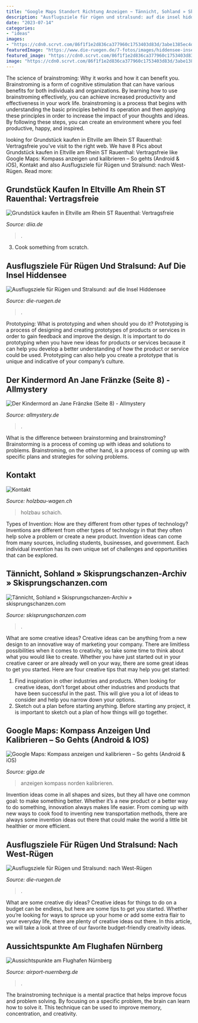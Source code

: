 ```yaml
---
title: "Google Maps Standort Richtung Anzeigen ~ Tännicht, Sohland » Skisprungschanzen-archiv » Skisprungschanzen.com"
description: "Ausflugsziele für rügen und stralsund: auf die insel hiddensee"
date: "2023-07-14"
categories:
- "ideas"
images:
- "https://cdn0.scrvt.com/86f1f1e2d836ca377960c1753403d83d/3abe1385ec4df6d6/cd2f0a9eef06/v/284c4a0d84f5/eurowings-start-abends.jpg"
featuredImage: "https://www.die-ruegen.de/7-fotos/images/hiddensee-insel/1-hiddensee-inselkirche-innen-bemalte-holzdecke-1271.jpg"
featured_image: "https://cdn0.scrvt.com/86f1f1e2d836ca377960c1753403d83d/3abe1385ec4df6d6/cd2f0a9eef06/v/284c4a0d84f5/eurowings-start-abends.jpg"
image: "https://cdn0.scrvt.com/86f1f1e2d836ca377960c1753403d83d/3abe1385ec4df6d6/cd2f0a9eef06/v/284c4a0d84f5/eurowings-start-abends.jpg"
---
```



The science of brainstroming: Why it works and how it can benefit you.
Brainstroming is a form of cognitive stimulation that can have various benefits for both individuals and organizations. By learning how to use brainstroming effectively, you can achieve increased productivity and effectiveness in your work life. brainstroming is a process that begins with understanding the basic principles behind its operation and then applying these principles in order to increase the impact of your thoughts and ideas. By following these steps, you can create an environment where you feel productive, happy, and inspired.

	

		
looking for Grundstück kaufen in Eltville am Rhein ST Rauenthal: Vertragsfreie you've visit to the right web. We have 8 Pics about Grundstück kaufen in Eltville am Rhein ST Rauenthal: Vertragsfreie like Google Maps: Kompass anzeigen und kalibrieren – So gehts (Android &amp; iOS), Kontakt and also Ausflugsziele für Rügen und Stralsund: nach West-Rügen. Read more:
		
    
## Grundstück Kaufen In Eltville Am Rhein ST Rauenthal: Vertragsfreie

<img loading=lazy src="https://www.diia.de/workspace/picture_upload/36867/upload_picture_5e85b1c8f1b3c_640x480.jpg?2406349775fb61554325ce4.54664651" onerror="this.onerror=null;this.src='https://tse1.mm.bing.net/th?id=OIP.mChVFk1DhzV1lgDLB4WDYwHaHT&amp;pid=15.1';" alt="Grundstück kaufen in Eltville am Rhein ST Rauenthal: Vertragsfreie">

_Source: diia.de_

>. 

	

3. Cook something from scratch.

    
## Ausflugsziele Für Rügen Und Stralsund: Auf Die Insel Hiddensee

<img loading=lazy src="https://www.die-ruegen.de/7-fotos/images/hiddensee-insel/1-hiddensee-inselkirche-innen-bemalte-holzdecke-1271.jpg" onerror="this.onerror=null;this.src='https://tse1.mm.bing.net/th?id=OIP.QriSHCAhuvR2rVn3zLepjgHaEU&amp;pid=15.1';" alt="Ausflugsziele für Rügen und Stralsund: auf die Insel Hiddensee">

_Source: die-ruegen.de_

>. 

	

Prototyping: What is prototyping and when should you do it?
Prototyping is a process of designing and creating prototypes of products or services in order to gain feedback and improve the design. It is important to do prototyping when you have new ideas for products or services because it can help you develop a better understanding of how the product or service could be used. Prototyping can also help you create a prototype that is unique and indicative of your company’s culture.

    
## Der Kindermord An Jane Fränzke (Seite 8) - Allmystery

<img loading=lazy src="https://www.allmystery.de/static/upics/e7ceb6_DSC00833.JPG" onerror="this.onerror=null;this.src='https://tse2.mm.bing.net/th?id=OIP.M5EDZcnrrtaFs1MtEkbTXgHaFj&amp;pid=15.1';" alt="Der Kindermord an Jane Fränzke (Seite 8) - Allmystery">

_Source: allmystery.de_

>. 

	

What is the difference between brainstorming and brainstroming?
Brainstorming is a process of coming up with ideas and solutions to problems. Brainstroming, on the other hand, is a process of coming up with specific plans and strategies for solving problems.

    
## Kontakt

<img loading=lazy src="https://www.holzbau-wagen.ch/holzbau-wagen-wAssets/img/weblication/wThumbnails/simon03-1197e193144932cg716618cbf6eb26e4@min400.jpg" onerror="this.onerror=null;this.src='https://tse3.mm.bing.net/th?id=OIP.h1BwoXGZqCKMFvNYOErxvwAAAA&amp;pid=15.1';" alt="Kontakt">

_Source: holzbau-wagen.ch_

>holzbau schaich. 

	

Types of Invention: How are they different from other types of technology?
Inventions are different from other types of technology in that they often help solve a problem or create a new product. Invention ideas can come from many sources, including students, businesses, and government. Each individual invention has its own unique set of challenges and opportunities that can be explored.

    
## Tännicht, Sohland » Skisprungschanzen-Archiv » Skisprungschanzen.com

<img loading=lazy src="http://www.skisprungschanzen.com/photos/ger/sohland/20200801_bala/35.jpg" onerror="this.onerror=null;this.src='https://tse4.mm.bing.net/th?id=OIP.ZlA-tyKhX2urcsuvGjlZagHaFj&amp;pid=15.1';" alt="Tännicht, Sohland » Skisprungschanzen-Archiv » skisprungschanzen.com">

_Source: skisprungschanzen.com_

>. 

	

What are some creative ideas?
Creative ideas can be anything from a new design to an innovative way of marketing your company. There are limitless possibilities when it comes to creativity, so take some time to think about what you would like to create. Whether you have just started out in your creative career or are already well on your way, there are some great ideas to get you started. Here are four creative tips that may help you get started: 
1. Find inspiration in other industries and products. When looking for creative ideas, don’t forget about other industries and products that have been successful in the past. This will give you a lot of ideas to consider and help you narrow down your options. 
2. Sketch out a plan before starting anything. Before starting any project, it is important to sketch out a plan of how things will go together.

    
## Google Maps: Kompass Anzeigen Und Kalibrieren – So Gehts (Android &amp; IOS)

<img loading=lazy src="https://static.giga.de/wp-content/uploads/2021/08/google-maps-norden-anzeigen.jpg" onerror="this.onerror=null;this.src='https://tse1.mm.bing.net/th?id=OIP.Z_HqHhIPVQjRdhWkyTiDNwHaQd&amp;pid=15.1';" alt="Google Maps: Kompass anzeigen und kalibrieren – So gehts (Android &amp; iOS)">

_Source: giga.de_

>anzeigen kompass norden kalibrieren. 

	

Invention ideas come in all shapes and sizes, but they all have one common goal: to make something better. Whether it’s a new product or a better way to do something, innovation always makes life easier. From coming up with new ways to cook food to inventing new transportation methods, there are always some invention ideas out there that could make the world a little bit healthier or more efficient.

    
## Ausflugsziele Für Rügen Und Stralsund: Nach West-Rügen

<img loading=lazy src="http://www.die-ruegen.de/7-fotos/rundflug/ummanz-bis-schaabe2679.jpg" onerror="this.onerror=null;this.src='https://tse1.mm.bing.net/th?id=OIP.8bjiNCP1-c6203TlbBfCIgHaE6&amp;pid=15.1';" alt="Ausflugsziele für Rügen und Stralsund: nach West-Rügen">

_Source: die-ruegen.de_

>. 

	

What are some creative diy ideas?
Creative ideas for things to do on a budget can be endless, but here are some tips to get you started. Whether you’re looking for ways to spruce up your home or add some extra flair to your everyday life, there are plenty of creative ideas out there. In this article, we will take a look at three of our favorite budget-friendly creativity ideas.

    
## Aussichtspunkte Am Flughafen Nürnberg

<img loading=lazy src="https://cdn0.scrvt.com/86f1f1e2d836ca377960c1753403d83d/3abe1385ec4df6d6/cd2f0a9eef06/v/284c4a0d84f5/eurowings-start-abends.jpg" onerror="this.onerror=null;this.src='https://tse3.mm.bing.net/th?id=OIP.xhfAi03wip4mFz7unLTY-QHaE7&amp;pid=15.1';" alt="Aussichtspunkte am Flughafen Nürnberg">

_Source: airport-nuernberg.de_

>. 

	

The brainstroming technique is a mental practice that helps improve focus and problem solving. By focusing on a specific problem, the brain can learn how to solve it. This technique can be used to improve memory, concentration, and creativity.

